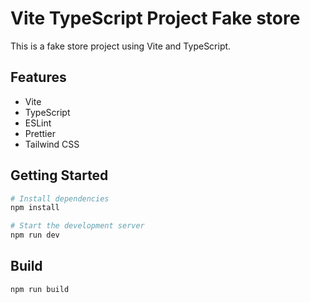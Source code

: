 # Vite TypeScript Project Fake store

This is a fake store project using Vite and TypeScript.

## Features

- Vite
- TypeScript
- ESLint
- Prettier
- Tailwind CSS

## Getting Started

```bash
# Install dependencies
npm install

# Start the development server
npm run dev
```

## Build

```bash
npm run build
```